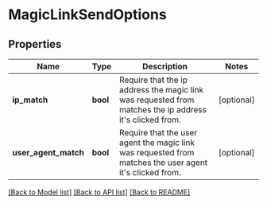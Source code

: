 # MagicLinkSendOptions

## Properties
Name | Type | Description | Notes
------------ | ------------- | ------------- | -------------
**ip_match** | **bool** | Require that the ip address the magic link was requested from matches the ip address it&#x27;s clicked from. | [optional] 
**user_agent_match** | **bool** | Require that the user agent the magic link was requested from matches the user agent it&#x27;s clicked from. | [optional] 

[[Back to Model list]](../README.md#documentation-for-models) [[Back to API list]](../README.md#documentation-for-api-endpoints) [[Back to README]](../README.md)

